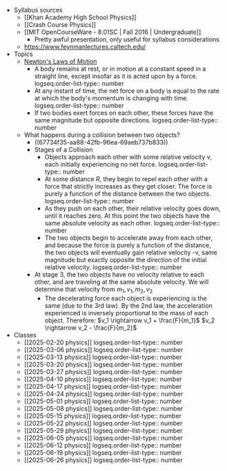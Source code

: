 - Syllabus sources
	- [[Khan Academy High School Physics]]
	- [[Crash Course Physics]]
	- [[MIT OpenCourseWare - 8.01SC | Fall 2016 | Undergraduate]]
		- Pretty awful presentation, only useful for syllabus considerations
	- https://www.feynmanlectures.caltech.edu/
- Topics
	- [Newton's Laws of Motion](https://en.wikipedia.org/wiki/Newton%27s_laws_of_motion)
		- A body remains at rest, or in motion at a constant speed in a straight line, except insofar as it is acted upon by a force.
		  logseq.order-list-type:: number
		- At any instant of time, the net force on a body is equal to the rate at which the body's momentum is changing with time.
		  logseq.order-list-type:: number
		- If two bodies exert forces on each other, these forces have the same magnitude but opposite directions.
		  logseq.order-list-type:: number
	- What happens during a collision between two objects?
		- ((67734f35-aa88-42fb-96ea-69aeb737b833))
		- Stages of a Collision
			- Objects approach each other with some relative velocity v, each initially experiencing no net force.
			  logseq.order-list-type:: number
			- At some distance $R$, they begin to repel each other with a force that strictly increases as they get closer. The force is purely a function of the distance between the two objects.
			  logseq.order-list-type:: number
			- As they push on each other, their relative velocity goes down, until it reaches zero. At this point the two objects have the same absolute velocity as each other.
			  logseq.order-list-type:: number
			- The two objects begin to accelerate away from each other, and because the force is purely a function of the distance, the two objects will eventually gain relative velocity -v, same magnitude but exactly opposite the direction of the initial relative velocity.
			  logseq.order-list-type:: number
		- At stage 3, the two objects have no velocity relative to each other, and are traveling at the same absolute velocity. We will determine that velocity from $m_1, v_1, m_2, v_2$
			- The decelerating force each object is experiencing is the same (due to the 3rd law). By the 2nd law, the acceleration experienced is inversely proportional to the mass of each object. Therefore:
			  $v_1 \rightarrow v_1 + \frac{F}{m_1}$
			  $v_2 \rightarrow v_2 - \frac{F}{m_2}$
- Classes
	- [[2025-02-20 physics]]
	  logseq.order-list-type:: number
	- [[2025-03-06 physics]]
	  logseq.order-list-type:: number
	- [[2025-03-13 physics]]
	  logseq.order-list-type:: number
	- [[2025-03-20 physics]]
	  logseq.order-list-type:: number
	- [[2025-03-27 physics]]
	  logseq.order-list-type:: number
	- [[2025-04-10 physics]]
	  logseq.order-list-type:: number
	- [[2025-04-17 physics]]
	  logseq.order-list-type:: number
	- [[2025-04-24 physics]]
	  logseq.order-list-type:: number
	- [[2025-05-01 physics]]
	  logseq.order-list-type:: number
	- [[2025-05-08 physics]]
	  logseq.order-list-type:: number
	- [[2025-05-15 physics]]
	  logseq.order-list-type:: number
	- [[2025-05-22 physics]]
	  logseq.order-list-type:: number
	- [[2025-05-29 physics]]
	  logseq.order-list-type:: number
	- [[2025-06-05 physics]]
	  logseq.order-list-type:: number
	- [[2025-06-12 physics]]
	  logseq.order-list-type:: number
	- [[2025-06-19 physics]]
	  logseq.order-list-type:: number
	- [[2025-06-26 physics]]
	  logseq.order-list-type:: number